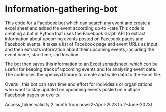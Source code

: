 # Information-gathering-bot
This code for a Facebook bot which can search any event and create a excel sheet and added the event according up-to -date
This code is creating a bot in Python that uses the Facebook Graph API to extract information about upcoming events posted on Facebook pages and Facebook events. It takes a list of Facebook page and event URLs as input, and then extracts information about their upcoming events, including the event name, start time, and location.

The bot then saves this information to an Excel spreadsheet, which can be useful for keeping track of upcoming events and for analyzing event data. The code uses the openpyxl library to create and write data to the Excel file.

Overall, this bot can save time and effort for individuals or organizations who want to stay updated on upcoming events posted on multiple Facebook pages or events.


Access_token validity 2 month from now.(2-April-2023 to 2-June-2023)
